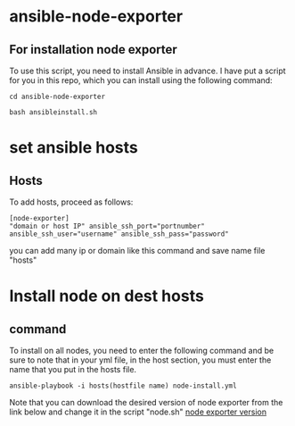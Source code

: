 # ansible-node-exporter
## For installation node exporter 

To use this script, you need to install Ansible in advance. I have put a script for you in this repo, which you can install using the following command:
```
cd ansible-node-exporter

bash ansibleinstall.sh
```
# set ansible hosts
## Hosts
To add hosts, proceed as follows:

```
[node-exporter]
"domain or host IP" ansible_ssh_port="portnumber" ansible_ssh_user="username" ansible_ssh_pass="password"
```
you can add many ip or domain like this command and save name file "hosts"

# Install node on dest hosts
## command 
To install on all nodes, you need to enter the following command and be sure to note that in your yml file, in the host section, you must enter the name that you put in the hosts file.

```
ansible-playbook -i hosts(hostfile name) node-install.yml
```
Note that you can download the desired version of node exporter from the link below and change it in the script "node.sh"
[node exporter version](https://github.com/prometheus/node_exporter/releases)

